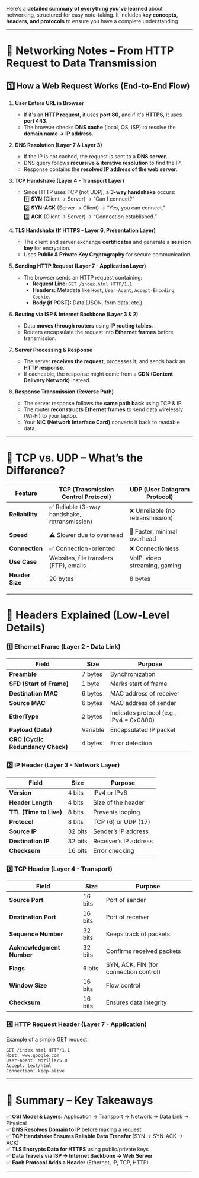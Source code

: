 Here’s a **detailed summary of everything you’ve learned** about networking, structured for easy note-taking. It includes **key concepts, headers, and protocols** to ensure you have a complete understanding.  

---

# **📌 Networking Notes – From HTTP Request to Data Transmission**

## **1️⃣ How a Web Request Works (End-to-End Flow)**  
1. **User Enters URL in Browser**  
   - If it's an **HTTP request**, it uses **port 80**, and if it's **HTTPS**, it uses **port 443**.  
   - The browser checks **DNS cache** (local, OS, ISP) to resolve the **domain name → IP address**.  

2. **DNS Resolution (Layer 7 & Layer 3)**  
   - If the IP is not cached, the request is sent to a **DNS server**.  
   - DNS query follows **recursive & iterative resolution** to find the IP.  
   - Response contains the **resolved IP address of the web server**.  

3. **TCP Handshake (Layer 4 - Transport Layer)**  
   - Since HTTP uses TCP (not UDP), a **3-way handshake** occurs:  
     1️⃣ **SYN** (Client → Server) → “Can I connect?”  
     2️⃣ **SYN-ACK** (Server → Client) → “Yes, you can connect.”  
     3️⃣ **ACK** (Client → Server) → “Connection established.”  

4. **TLS Handshake (If HTTPS - Layer 6, Presentation Layer)**  
   - The client and server exchange **certificates** and generate a **session key** for encryption.  
   - Uses **Public & Private Key Cryptography** for secure communication.  

5. **Sending HTTP Request (Layer 7 - Application Layer)**  
   - The browser sends an HTTP request containing:  
     - **Request Line:** `GET /index.html HTTP/1.1`  
     - **Headers:** Metadata like `Host`, `User-Agent`, `Accept-Encoding`, `Cookie`.  
     - **Body (if POST):** Data (JSON, form data, etc.).  

6. **Routing via ISP & Internet Backbone (Layer 3 & 2)**  
   - Data **moves through routers** using **IP routing tables**.  
   - Routers encapsulate the request into **Ethernet frames** before transmission.  

7. **Server Processing & Response**  
   - The server **receives the request**, processes it, and sends back an **HTTP response**.  
   - If cacheable, the response might come from a **CDN (Content Delivery Network)** instead.  

8. **Response Transmission (Reverse Path)**  
   - The server response follows the **same path back** using TCP & IP.  
   - The router **reconstructs Ethernet frames** to send data wirelessly (Wi-Fi) to your laptop.  
   - Your **NIC (Network Interface Card)** converts it back to readable data.  

---

# **📌 TCP vs. UDP – What’s the Difference?**  

| Feature  | TCP (Transmission Control Protocol) | UDP (User Datagram Protocol) |
|----------|------------------------------------|------------------------------|
| **Reliability** | ✅ Reliable (3-way handshake, retransmission) | ❌ Unreliable (no retransmission) |
| **Speed** | ⚠️ Slower due to overhead | 🚀 Faster, minimal overhead |
| **Connection** | ✅ Connection-oriented | ❌ Connectionless |
| **Use Case** | Websites, file transfers (FTP), emails | VoIP, video streaming, gaming |
| **Header Size** | 20 bytes | 8 bytes |

---

# **📌 Headers Explained (Low-Level Details)**  

### **1️⃣ Ethernet Frame (Layer 2 - Data Link)**
| **Field**         | **Size**  | **Purpose** |
|------------------|---------|------------|
| **Preamble**     | 7 bytes  | Synchronization |
| **SFD (Start of Frame)** | 1 byte  | Marks start of frame |
| **Destination MAC** | 6 bytes  | MAC address of receiver |
| **Source MAC**   | 6 bytes  | MAC address of sender |
| **EtherType**    | 2 bytes  | Indicates protocol (e.g., IPv4 = 0x0800) |
| **Payload (Data)** | Variable | Encapsulated IP packet |
| **CRC (Cyclic Redundancy Check)** | 4 bytes | Error detection |

### **2️⃣ IP Header (Layer 3 - Network Layer)**
| **Field**     | **Size** | **Purpose** |
|-------------|---------|------------|
| **Version** | 4 bits  | IPv4 or IPv6 |
| **Header Length** | 4 bits | Size of the header |
| **TTL (Time to Live)** | 8 bits | Prevents looping |
| **Protocol** | 8 bits | TCP (6) or UDP (17) |
| **Source IP** | 32 bits | Sender’s IP address |
| **Destination IP** | 32 bits | Receiver’s IP address |
| **Checksum** | 16 bits | Error checking |

### **3️⃣ TCP Header (Layer 4 - Transport)**
| **Field**  | **Size** | **Purpose** |
|----------|--------|------------|
| **Source Port** | 16 bits | Port of sender |
| **Destination Port** | 16 bits | Port of receiver |
| **Sequence Number** | 32 bits | Keeps track of packets |
| **Acknowledgment Number** | 32 bits | Confirms received packets |
| **Flags** | 6 bits | SYN, ACK, FIN (for connection control) |
| **Window Size** | 16 bits | Flow control |
| **Checksum** | 16 bits | Ensures data integrity |

### **4️⃣ HTTP Request Header (Layer 7 - Application)**
Example of a simple GET request:
```
GET /index.html HTTP/1.1
Host: www.google.com
User-Agent: Mozilla/5.0
Accept: text/html
Connection: keep-alive
```

---

# **📌 Summary – Key Takeaways**  
✅ **OSI Model & Layers:** Application → Transport → Network → Data Link → Physical  
✅ **DNS Resolves Domain to IP** before making a request  
✅ **TCP Handshake Ensures Reliable Data Transfer** (SYN → SYN-ACK → ACK)  
✅ **TLS Encrypts Data for HTTPS** using public/private keys  
✅ **Data Travels via ISP → Internet Backbone → Web Server**  
✅ **Each Protocol Adds a Header** (Ethernet, IP, TCP, HTTP)  

---

